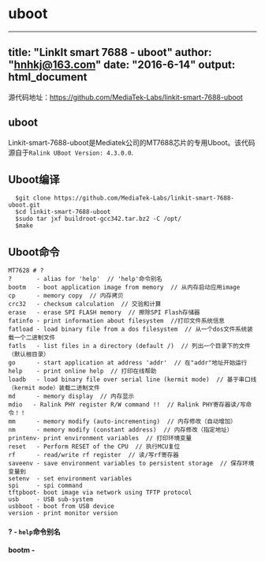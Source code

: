 # uboot

---
title: "LinkIt smart 7688 - uboot"
author: "hnhkj@163.com"
date: "2016-6-14"
output: html_document
---

源代码地址：<https://github.com/MediaTek-Labs/linkit-smart-7688-uboot>

## uboot

Linkit-smart-7688-uboot是Mediatek公司的MT7688芯片的专用Uboot。该代码源自于`Ralink UBoot Version: 4.3.0.0`.


## Uboot编译

```
  $git clone https://github.com/MediaTek-Labs/linkit-smart-7688-uboot.git
  $cd linkit-smart-7688-uboot
  $sudo tar jxf buildroot-gcc342.tar.bz2 -C /opt/
  $make
```

## Uboot命令

```
MT7628 # ?
?       - alias for 'help'  // 'help'命令别名
bootm   - boot application image from memory  // 从内存启动应用image
cp      - memory copy  // 内存拷贝
crc32   - checksum calculation  // 交验和计算
erase   - erase SPI FLASH memory  // 擦除SPI Flash存储器
fatinfo - print information about filesystem  //打印文件系统信息
fatload - load binary file from a dos filesystem  // 从一个dos文件系统装载一个二进制文件
fatls   - list files in a directory (default /)  // 列出一个目录下的文件（默认根目录）
go      - start application at address 'addr'  // 在"addr"地址开始运行
help    - print online help  // 打印在线帮助
loadb   - load binary file over serial line (kermit mode)  // 基于串口线（kermit mode）装载二进制文件
md      - memory display  // 内存显示
mdio   - Ralink PHY register R/W command !!  // Ralink PHY寄存器读/写命令！！
mm      - memory modify (auto-incrementing)  // 内存修改（自动增加）
nm      - memory modify (constant address)  // 内存修改（指定地址）
printenv- print environment variables  // 打印环境变量
reset   - Perform RESET of the CPU  // 执行MCU复位
rf      - read/write rf register  // 读/写rf寄存器
saveenv - save environment variables to persistent storage  // 保存环境变量到
setenv  - set environment variables
spi     - spi command
tftpboot- boot image via network using TFTP protocol
usb     - USB sub-system
usbboot - boot from USB device
version - print monitor version
```

#### ? - `help`命令别名

#### bootm - 

